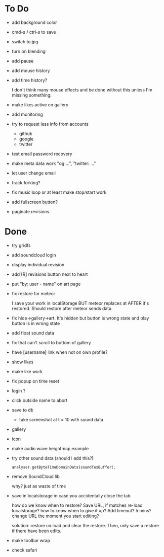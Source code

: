 ﻿# To Do

*   add background color

*   cmd-s / ctrl-s to save

*   switch to jpg

*   turn on blending

*   add pause

*   add mouse history

*   add time history?

    I don't think many mouse effects and be done without
    this unless I'm missing something.

*   make likes active on gallery

*   add monitoring

*   try to request less info from accounts

    *   github
    *   google
    *   twitter

*   test email password recovery

*   make meta data work "og:...", "twitter: ..."

*   let user change email

*   track forking?

*   fix music loop or at least make stop/start work

*   add fullscreen button?

*   paginate revisions

# Done

*   try gridfs

*   add soundcloud login

*   display individual revision

*   add [R] revisions button next to heart

*   put "by: user - name" on art page

*   fix restore for meteor

    I save your work in localStorage BUT meteor replaces at AFTER it's restored.
    Should restore after meteor sends data.

*   fix hide->gallery->art. It's hidden but button is wrong state and play button is in wrong state

*   add float sound data

*   fix that can't scroll to bottom of gallery

*   have [username] link when not on own profile?

*   show likes

*   make like work

*   fix popup on time reset

*   login ?

*   click outside name to abort

*   save to db

    * take screenshot at t = 10 with sound data

*   gallery

*   icon

*   make audio wave heightmap example

*   try other sound data (should I add this?)

        analyser.getByteTimeDomainData(soundTexBuffer);

*   remove SoundCloud lib

    why? just as waste of time

*   save in localstorage in case you accidentally close the tab

    how do we know when to restore? Save URL, if matches re-load
    localstorage? how to know when to give it up? Add timeout? 5 mins?
    change URL the moment you start editing?

    solution: restore on load and clear the restore. Then, only
    save a restore if there have been edits.

*   make toolbar wrap

*   check safari


